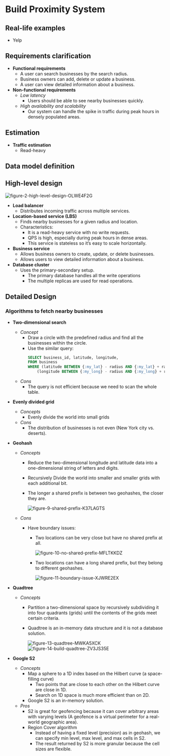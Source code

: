 # Build Proximity System

## Real-life examples
- Yelp

## Requirements clarification
- **Functional requirements**
   - A user can search businesses by the search radius.
   - Business owners can add, delete or update a business.
   - A user can view detailed information about a business.
- **Non-functional requirements**
   - *Low latency*
      - Users should be able to see nearby businesses quickly.
   - *High availability and scalability*
      - Our system can handle the spike in traffic during peak hours in densely populated areas.

## Estimation
- **Traffic estimation**
   - Read-heavy

## Data model definition
  
## High-level design

![figure-2-high-level-design-OLWE4F2G](https://github.com/wuyichen24/system-design-interview/assets/8989447/d8fd9d92-69b9-4417-b5f6-be9caebe6594)

- **Load balancer**
   - Distributes incoming traffic across multiple services.
- **Location-based service (LBS)**
   - Finds nearby businesses for a given radius and location.
   - Characteristics:
      - It is a read-heavy service with no write requests.
      - QPS is high, especially during peak hours in dense areas.
      - This service is stateless so it’s easy to scale horizontally.
- **Business service**
   - Allows business owners to create, update, or delete businesses.
   - Allows users to view detailed information about a business.
- **Database cluster**
   - Uses the primary-secondary setup.
      - The primary database handles all the write operations
      - The multiple replicas are used for read operations.

## Detailed Design
### Algorithms to fetch nearby businesses
- **Two-dimensional search**
   - *Concept*
      - Draw a circle with the predefined radius and find all the businesses within the circle.
      - Use the similar query:
        ```sql
        SELECT business_id, latitude, longitude,
        FROM business
        WHERE (latitude BETWEEN {:my_lat} - radius AND {:my_lat} + radius) AND
            (longitude BETWEEN {:my_long} - radius AND {:my_long} + radius)
        ```
   - *Cons*
      - The query is not efficient because we need to scan the whole table.
- **Evenly divided grid**
   - *Concepts*
      - Evenly divide the world into small grids
   - *Cons*
      - The distribution of businesses is not even (New York city vs. deserts).
- **Geohash**
   - *Concepts*
      - Reduce the two-dimensional longitude and latitude data into a one-dimensional string of letters and digits.
      - Recursively Divide the world into smaller and smaller grids with each additional bit.
      - The longer a shared prefix is between two geohashes, the closer they are.

        ![figure-9-shared-prefix-K37LAGTS](https://github.com/wuyichen24/system-design-interview/assets/8989447/6e2fbe1a-4422-47ce-8bac-177c6f4fb3e8)

   - *Cons*
      - Have boundary issues:
         - Two locations can be very close but have no shared prefix at all.

           ![figure-10-no-shared-prefix-MFLTKKDZ](https://github.com/wuyichen24/system-design-interview/assets/8989447/0d81854e-032c-4b84-bd4f-cc93cd1e6867)

         - Two locations can have a long shared prefix, but they belong to different geohashes.

           ![figure-11-boundary-issue-XJWRE2EX](https://github.com/wuyichen24/system-design-interview/assets/8989447/2a96dc01-08c2-46df-acc7-7cae180bbc6a)

- **Quadtree**
   - *Concepts*
      - Partition a two-dimensional space by recursively subdividing it into four quadrants (grids) until the contents of the grids meet certain criteria.
      - Quadtree is an in-memory data structure and it is not a database solution.

        ![figure-13-quadtree-MWKA5XCK](https://github.com/wuyichen24/system-design-interview/assets/8989447/0156d8da-2642-43d2-aa52-27c11c8c83fd)
        ![figure-14-build-quadtree-ZV3JS35E](https://github.com/wuyichen24/system-design-interview/assets/8989447/3a5f0387-d6bc-4d46-a684-2043bd625465)

        
- **Google S2**
   - *Concepts*
      - Map a sphere to a 1D index based on the Hilbert curve (a space-filling curve)
         - Two points that are close to each other on the Hilbert curve are close in 1D.
         - Search on 1D space is much more efficient than on 2D. 
      - Google S2 is an in-memory solution.
   - *Pros*
      - S2 is great for geofencing because it can cover arbitrary areas with varying levels (A geofence is a virtual perimeter for a real-world geographic area).
      - Region Cover algorithm
         - Instead of having a fixed level (precision) as in geohash, we can specify min level, max level, and max cells in S2.
         - The result returned by S2 is more granular because the cell sizes are flexible.
